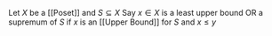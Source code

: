 Let $X$ be a [[Poset]] and $S\subseteq X$
Say $x\in X$ is a least upper bound OR a supremum of $S$ if $x$ is an [[Upper Bound]] for $S$ and $x\leq y$